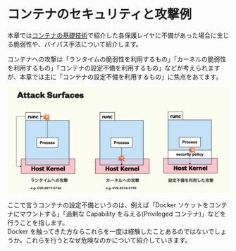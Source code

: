 # コンテナのセキュリティと攻撃例

本章では[コンテナの基礎技術](../container-basics.md)で紹介した各保護レイヤに不備があった場合に生じる脆弱性や、バイパス手法について紹介します。

コンテナへの攻撃は「ランタイムの脆弱性を利用するもの」「カーネルの脆弱性を利用するもの」「コンテナの設定不備を利用するもの」などが考えられますが、本章では主に「コンテナの設定不備を利用するもの」に焦点をあてます。

![Container Atatck Surfaces](./img/container-attack-surfaces.png)

ここで言うコンテナの設定不備というのは、例えば「Docker ソケットをコンテナにマウントする」「過剰な Capability を与える(Privileged コンテナ)」などを行うことを指します。  
Docker を触ってきた方ならこれらを一度は経験したことあるのではないでしょうか。これらを行うとなぜ危険なのかについて紹介していきます。
